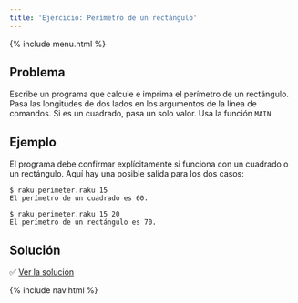 ```yaml
---
title: 'Ejercicio: Perímetro de un rectángulo'
---
```


{% include menu.html %}

## Problema

Escribe un programa que calcule e imprima el perímetro de un rectángulo. Pasa las longitudes de dos lados en los argumentos de la línea de comandos. Si es un cuadrado, pasa un solo valor. Usa la función `MAIN`.

## Ejemplo

El programa debe confirmar explícitamente si funciona con un cuadrado o un rectángulo. Aquí hay una posible salida para los dos casos:

```console
$ raku perimeter.raku 15
El perímetro de un cuadrado es 60.

$ raku perimeter.raku 15 20
El perímetro de un rectángulo es 70.
```

## Solución

✅ [Ver la solución](solution)

{% include nav.html %}